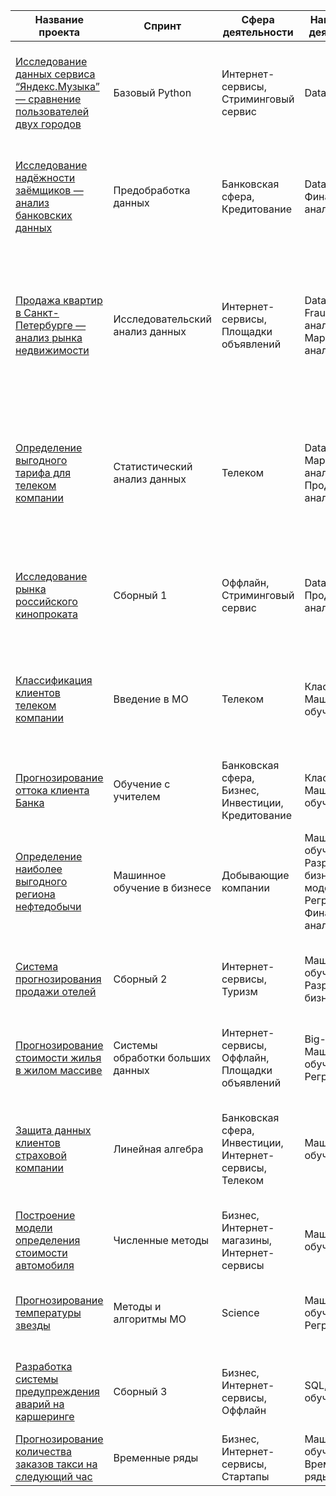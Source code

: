 | Название проекта                                                                                                                                                      | Спринт                  | Сфера деятельности                       | Направление деятельности       | Навыки и инструменты                                   | Задачи проекта                                                    | Описание проекта                                                                                                                                                                                                                                      | Ключевые слова                                |
|-----------------------------------------------------------------------------------------------------------------------------------------------------------------------|-------------------------|------------------------------------------|--------------------------------|-------------------------------------------------------|-------------------------------------------------------------------|-------------------------------------------------------------------------------------------------------------------------------------------------------------------------------------------------------------------------------------------------------|------------------------------------------------|
| [Исследование данных сервиса “Яндекс.Музыка” — сравнение пользователей двух городов](./big_cities_music)                                                     | Базовый Python           | Интернет-сервисы, Стриминговый сервис    | Data Analyst                     | Pandas, Python                                        | Сравнить поведение пользователей Москвы и Санкт-Петербурга         | Проверка данных и сравнение поведения пользователей двух столиц на основе данных Яндекс.Музыки.                                                                                                                                                     | обработка данных, дубликаты, пропуски, логическая индексация, группировка, сортировка |
| [Исследование надёжности заёмщиков — анализ банковских данных](./loan_reliability_analysis)                                                                          | Предобработка данных     | Банковская сфера, Кредитование           | Data Analyst, Финансовый аналитик | Pandas, Python, предобработка данных                  | Исследовать влияние семейного положения и количества детей на возврат кредита | Исследование влияния семейного положения и количества детей на факт погашения кредита на основе данных кредитного отдела банка.                                                                                                                      | обработка данных, дубликаты, пропуски, категоризация, декомпозиция |
| [Продажа квартир в Санкт-Петербурге — анализ рынка недвижимости](./spb_real_estate_analysis)                                                                         | Исследовательский анализ данных | Интернет-сервисы, Площадки объявлений  | Data Analyst, Fraud-аналитик, Маркетинг-аналитик | Matplotlib, Pandas, Python, визуализация данных, исследовательский анализ данных, предобработка данных | Определить рыночную стоимость объектов недвижимости и типичные параметры квартир | Анализ данных сервиса Яндекс.Недвижимость для определения рыночной стоимости недвижимости и типичных параметров квартир, в зависимости от удаленности от центра. Построение визуализаций.                                                          | обработка данных, histogram, boxplot, scattermatrix, категоризация, scatterplot, фрод-мониторинг |
| [Определение выгодного тарифа для телеком компании](./telecom_tariff_optimization)                                                                                   | Статистический анализ данных | Телеком                               | Data Analyst, Маркетинг-аналитик, Продуктовый аналитик | Matplotlib, NumPy, Pandas, Python, SciPy, описательная статистика, проверка статистических гипотез | Анализ поведения клиентов и поиск оптимального тарифа              | Анализ использования тарифов, поведение клиентов, рекомендации по оптимальным наборам услуг, проверка гипотез о различиях в выручке между различными тарифами и регионами.                                                                          | обработка данных, histogram, boxplot, статистический тест, критерий Стьюдента |
| [Исследование рынка российского кинопроката](./russian_cinema_market)                                                                                                | Сборный 1                | Оффлайн, Стриминговый сервис             | Data Analyst, Продуктовый аналитик | Matplotlib, Pandas, Python                             | Выполнить исследование рынка российского кинопроката                | Исследование текущих трендов на рынке российского кинопроката и анализ популярности фильмов, получивших государственную поддержку.                                                                                                                  | исследование рынка, тренды, гос.поддержка   |
| [Классификация клиентов телеком компании](./telecom_customer_classification)                                                                                         | Введение в МО            | Телеком                                 | Классификация, Машинное обучение | Matplotlib, Pandas, Python, Scikit-learn               | Предложить клиенту оптимальный тариф                           | Построение системы, способной анализировать поведение клиентов и предлагать им один из новых тарифов на основе классификации.                                                                                                                      | классификация, подбор гиперпараметров, выбор модели МО |
| [Прогнозирование оттока клиента Банка](./bank_customer_churn)                                                                                                        | Обучение с учителем      | Банковская сфера, Бизнес, Инвестиции, Кредитование | Классификация, Машинное обучение | Matplotlib, Pandas, Scikit-learn                       | Определить клиентов, которые могут уйти                          | Прогнозирование оттока клиентов банка на основе их поведения, для предотвращения потери клиентов.                                                                                                                                                    | классификация, подбор гиперпараметров, выбор модели МО |
| [Определение наиболее выгодного региона нефтедобычи](./oil_region_profitability)                                                                                     | Машинное обучение в бизнесе | Добывающие компании                     | Машинное обучение, Разработка бизнес-модели, Регрессия, Финансовый аналитик | Pandas, Scikit-learn, бутстреп                      | Выбрать район добычи нефти с максимальной прибылью              | Построение модели для определения региона с наибольшей прибылью на основе данных о пробах нефти.                                                                                                                                                   | регрессия, разработка бизнес-модели, бутстреп |
| [Система прогнозирования продажи отелей](./hotel_sales_forecasting)                                                                                                  | Сборный 2                | Интернет-сервисы, Туризм                 | Машинное обучение, Разработка бизнес-модели | Matplotlib, NumPy, Pandas, Python, Scikit-learn, исследовательский анализ данных | Спрогнозировать отказ от брони                                | Модель для прогнозирования отказа от брони клиента с использованием метрики величины выручки.                                                                                                                                                      | классификация, бизнес модель               |
| [Прогнозирование стоимости жилья в жилом массиве](./housing_price_prediction)                                                                                        | Системы обработки больших данных | Интернет-сервисы, Оффлайн, Площадки объявлений | Big-Data, Машинное обучение, Регрессия | Pandas, Python, Spark                               | Определить медианную стоимость квартиры                          | Построение модели для прогнозирования стоимости квартиры на основе больших данных.                                                                                                                                                                 | большие данные, Spark                     |
| [Защита данных клиентов страховой компании](./insurance_data_protection)                                                                                             | Линейная алгебра         | Банковская сфера, Инвестиции, Интернет-сервисы, Телеком | Машинное обучение                    | NumPy, Python, Scikit-learn                          | Разработать модель анонимизации персональных данных                | Защита данных клиентов страховой компании путём разработки метода преобразования данных, не ухудшающего качество моделей машинного обучения.                                                                                                       | линейная алгебра, регрессия                |
| [Построение модели определения стоимости автомобиля](./car_price_prediction)                                                                                         | Численные методы         | Бизнес, Интернет-магазины, Интернет-сервисы | Машинное обучение                    | Pandas, Python, lightgbm                              | Определение стоимости автомобиля на основе его описания            | Разработка модели для рекомендации стоимости автомобиля на основе исторических данных.                                                                                                                                                            | градиентный бустинг, регрессия             |
| [Прогнозирование температуры звезды](./star_temperature_prediction)                                                                                                  | Методы и алгоритмы МО    | Science                                  | Машинное обучение, Регрессия         | Pandas, Python, Pytorch                               | Определение температуры на поверхности звезды                    | Модель для прогнозирования температуры на поверхности звезды на основе косвенных данных.                                                                                                                                                           | нейронные сети, регрессия                  |
| [Разработка системы предупреждения аварий на каршеринге](./carsharing_accident_prevention)                                                                           | Сборный 3                | Бизнес, Интернет-сервисы, Оффлайн         | SQL, Машинное обучение              | Pandas, PostgreSQL, SQL, SQLAlchemy, Scikit-learn    | Построить систему предупреждения об аварии                        | Создание системы алертов для предупреждения аварий на основе анализа исторических данных. | базы данных, синтез признаков             |
| [Прогнозирование количества заказов такси на следующий час](./taxi_order_forecasting)                                                                                | Временные ряды           | Бизнес, Интернет-сервисы, Стартапы        | Машинное обучение, Временные ряды    | Pandas, Python, Scikit-learn, statsmodels            | Разработка системы предсказания объ
